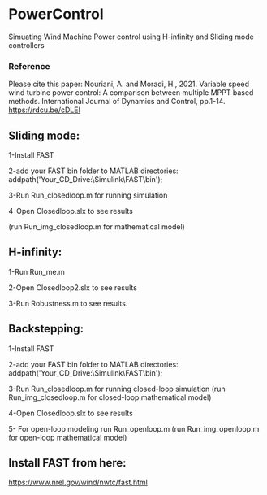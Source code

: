 # PowerControl
Simuating Wind Machine Power control using H-infinity and Sliding mode controllers

### Reference
Please cite this paper: Nouriani, A. and Moradi, H., 2021. Variable speed wind turbine power control: A comparison between multiple MPPT based methods. International Journal of Dynamics and Control, pp.1-14. https://rdcu.be/cDLEI

## Sliding mode:

1-Install FAST

2-add your FAST bin folder to MATLAB directories: addpath('Your_CD_Drive:\Simulink\FAST\bin');

3-Run Run_closedloop.m for running simulation

4-Open Closedloop.slx to see results

(run Run_img_closedloop.m for mathematical model)


## H-infinity:

1-Run Run_me.m

2-Open Closedloop2.slx to see results

3-Run Robustness.m to see results.


## Backstepping:

1-Install FAST

2-add your FAST bin folder to MATLAB directories: addpath('Your_CD_Drive:\Simulink\FAST\bin');

3-Run Run_closedloop.m for running closed-loop simulation (run Run_img_closedloop.m for closed-loop mathematical model)

4-Open Closedloop.slx to see results

5- For open-loop modeling run Run_openloop.m (run Run_img_openloop.m for open-loop mathematical model)



## Install FAST from here:
https://www.nrel.gov/wind/nwtc/fast.html
